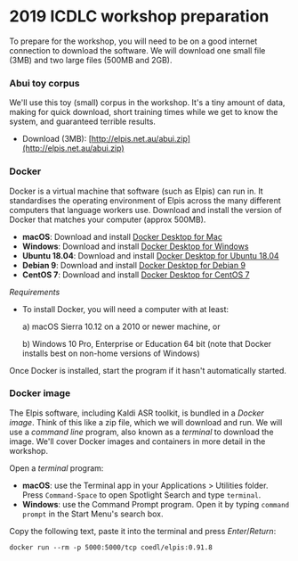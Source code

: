 # 2019 ICDLC workshop preparation

To prepare for the workshop, you will need to be on a good internet connection to download the software. We will download one small file (3MB) and two large files (500MB and 2GB).


### Abui toy corpus

We'll use this toy (small) corpus in the workshop. It's a tiny amount of data, making for quick download, short training times while we get to know the system, and guaranteed terrible results.

- Download (3MB): [http://elpis.net.au/abui.zip](http://elpis.net.au/abui.zip)

### Docker

Docker is a virtual machine that software (such as Elpis) can run in. It standardises the operating environment of Elpis across the many different computers that language workers use. Download and install the version of Docker that matches your computer (approx 500MB).

- **macOS**: Download and install [Docker Desktop for Mac](https://hub.docker.com/editions/community/docker-ce-desktop-mac#installation)
- **Windows**: Download and install [Docker Desktop for Windows](https://hub.docker.com/editions/community/docker-ce-desktop-windows#docker-desktop-for-windows)
- **Ubuntu 18.04**: Download and install [Docker Desktop for Ubuntu 18.04](https://www.digitalocean.com/community/tutorials/how-to-install-and-use-docker-on-ubuntu-18-04)
- **Debian 9**: Download and install [Docker Desktop for Debian 9](https://www.digitalocean.com/community/tutorials/how-to-install-and-use-docker-on-debian-9)
- **CentOS 7**: Download and install [Docker Desktop for CentOS 7](https://www.digitalocean.com/community/tutorials/how-to-install-and-use-docker-on-centos-7)

*Requirements*

* To install Docker, you will need a computer with at least:

	a) macOS Sierra 10.12 on a 2010 or newer machine, or

	b) Windows 10 Pro, Enterprise or Education 64 bit (note that Docker installs best on non-home versions of Windows)


Once Docker is installed, start the program if it hasn't automatically started.



### Docker image

The Elpis software, including Kaldi ASR toolkit, is bundled in a *Docker image*. Think of this like a zip file, which we will download and run. We will use a *command line* program, also known as a *terminal* to download the image. We'll cover Docker images and containers in more detail in the workshop. 

Open a *terminal* program: 
- **macOS**: use the Terminal app in your Applications > Utilities folder. Press `Command-Space` to open Spotlight Search and type `terminal`.
- **Windows**: use the Command Prompt program. Open it by typing `command prompt` in the Start Menu's search box.

Copy the following text, paste it into the terminal and press *Enter*/*Return*:
```
docker run --rm -p 5000:5000/tcp coedl/elpis:0.91.8
```
